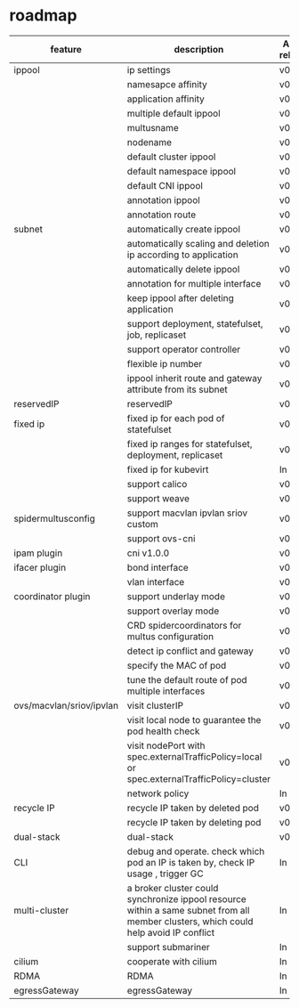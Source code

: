 # roadmap

| feature                  | description                                                                                                                          | Alpha release | Beta release | GA release |
|--------------------------|--------------------------------------------------------------------------------------------------------------------------------------|---------------|--------------|------------|
| ippool                   | ip settings                                                                                                                          | v0.2.0        | v0.4.0       | v0.6.0     |
|                          | namesapce affinity                                                                                                                   | v0.4.0        | v0.6.0       |            |
|                          | application affinity                                                                                                                 | v0.4.0        | v0.6.0       |            |
|                          | multiple default ippool                                                                                                              | v0.6.0        |              |            |
|                          | multusname                                                                                                                           | v0.6.0        |              |            |
|                          | nodename                                                                                                                             | v0.6.0        | v0.6.0       |
|                          | default cluster ippool                                                                                                               | v0.2.0        | v0.4.0       | v0.6.0     |
|                          | default namespace ippool                                                                                                             | v0.4.0        | v0.5.0       |            |
|                          | default CNI ippool                                                                                                                   | v0.4.0        | v0.4.0       |            |
|                          | annotation ippool                                                                                                                    | v0.2.0        | v0.5.0       |            |
|                          | annotation route                                                                                                                     | v0.2.0        | v0.5.0       |            |
| subnet                   | automatically create ippool                                                                                                          | v0.4.0        |              |            |
|                          | automatically scaling and deletion ip according to application                                                                       | v0.4.0        |              |            |
|                          | automatically delete ippool                                                                                                          | v0.5.0        |              |            |
|                          | annotation for multiple interface                                                                                                    | v0.4.0        |              |            |
|                          | keep ippool after deleting application                                                                                               | v0.5.0        |              |            |
|                          | support deployment, statefulset, job, replicaset                                                                                     | v0.4.0        |              |            |
|                          | support operator controller                                                                                                          | v0.4.0        |              |            |
|                          | flexible ip number                                                                                                                   | v0.5.0        |              |            |
|                          | ippool inherit route and gateway attribute from its subnet                                                                           | v0.6.0        |              |            |
| reservedIP               | reservedIP                                                                                                                           | v0.4.0        | v0.6.0       |            |
| fixed ip                 | fixed ip for each pod of statefulset                                                                                                 | v0.5.0        |              |            |
|                          | fixed ip ranges for statefulset, deployment, replicaset                                                                              | v0.4.0        | v0.6.0       |            |
|                          | fixed ip for kubevirt                                                                                                                | In plan       |              |            |
|                          | support calico                                                                                                                       | v0.5.0        | v0.6.0       |            |
|                          | support weave                                                                                                                        | v0.5.0        | v0.6.0       |            |
| spidermultusconfig       | support macvlan ipvlan sriov custom                                                                                                  | v0.6.0        | v0.7.0       |            |        
|                          | support ovs-cni                                                                                                                      | v0.7.0        |              |            |
| ipam plugin              | cni v1.0.0                                                                                                                           | v0.4.0        | v0.5.0       |            |
| ifacer plugin            | bond interface                                                                                                                       | v0.6.0        |              |            |
|                          | vlan interface                                                                                                                       | v0.6.0        |              |            |
| coordinator plugin       | support underlay mode                                                                                                                | v0.6.0        | v0.7.0       |            |
|                          | support overlay mode                                                                                                                 | v0.6.0        |              |            |
|                          | CRD spidercoordinators for multus configuration                                                                                      | v0.6.0        |              |            |
|                          | detect ip conflict and gateway                                                                                                       | v0.6.0        | v0.6.0       |            |
|                          | specify the MAC of pod                                                                                                               | v0.6.0        |              |            |
|                          | tune the default route of pod multiple interfaces                                                                                    | v0.6.0        |              |            |
| ovs/macvlan/sriov/ipvlan | visit clusterIP                                                                                                                      | v0.6.0        | v0.7.0       |            |
|                          | visit local node to guarantee the pod health check                                                                                   | v0.6.0        | v0.7.0       |            |
|                          | visit nodePort with spec.externalTrafficPolicy=local or spec.externalTrafficPolicy=cluster                                           | v0.6.0        |              |            |
|                          | network policy                                                                                                                       | In plan       |              |            |
| recycle IP               | recycle IP taken by deleted pod                                                                                                      | v0.4.0        | v0.6.0       |            |
|                          | recycle IP taken by deleting pod                                                                                                     | v0.4.0        | v0.6.0       |            |
| dual-stack               | dual-stack                                                                                                                           | v0.2.0        | v0.4.0       |            |
| CLI                      | debug and operate. check which pod an IP is taken by, check IP usage , trigger GC                                                    | In plan       |              |            |
| multi-cluster            | a broker cluster could synchronize ippool resource within a same subnet from all member clusters, which could help avoid IP conflict | In plan       |              |            |
|                          | support submariner                                                                                                                   | In plan       |              |            |
| cilium                   | cooperate with cilium                                                                                                                | In plan       |              |            |
| RDMA                     | RDMA                                                                                                                                 | In plan       |              |            |
| egressGateway            | egressGateway                                                                                                                        | In plan       |              |            |
